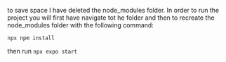 to save space I have deleted the node_modules folder. In order to run the project you will first have navigate tot he folder and then to recreate the node_modules folder with the following command:

```
npx npm install
```
then run ```npx expo start```
